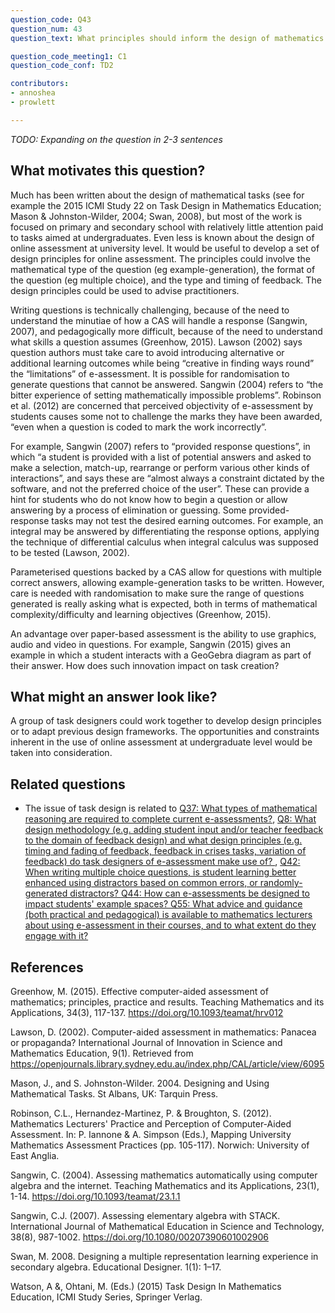 ```yaml
---
question_code: Q43 
question_num: 43 
question_text: What principles should inform the design of mathematics e-assessment tasks? 

question_code_meeting1: C1 
question_code_conf: TD2 

contributors: 
- annoshea
- prowlett

---
```

*TODO: Expanding on the question in 2-3 sentences*

## What motivates this question?

Much has been written about the design of mathematical tasks (see for example the 2015 ICMI Study 22 on Task Design in Mathematics Education; Mason & Johnston-Wilder, 2004; Swan, 2008), but most of the work is focused on primary and secondary school with relatively little attention paid to tasks aimed at undergraduates. Even less is known about the design of online assessment at university level. It would be useful to develop a set of design principles for online assessment. The principles could involve the mathematical type of the question (eg example-generation), the format of the question (eg multiple choice), and the type  and timing of feedback. The design principles could be used to advise practitioners.

Writing questions is technically challenging, because of the need to understand the minutiae of how a CAS will handle a response (Sangwin, 2007), and pedagogically more difficult, because of the need to understand what skills a question assumes (Greenhow, 2015). Lawson (2002) says question authors must take care to avoid introducing alternative or additional learning outcomes while being “creative in finding ways round” the “limitations” of e-assessment. It is possible for randomisation to generate questions that cannot be answered. Sangwin (2004) refers to “the bitter experience of setting mathematically impossible problems”. Robinson et al. (2012) are concerned that perceived objectivity of e-assessment by students causes some not to challenge the marks they have been awarded, “even when a question is coded to mark the work incorrectly”.

For example, Sangwin (2007) refers to “provided response questions”, in which “a student is provided with a list of potential answers and asked to make a selection, match-up, rearrange or perform various other kinds of interactions”, and says these are “almost always a constraint dictated by the software, and not the preferred choice of the user”. These can provide a hint for students who do not know how to begin a question or allow answering by a process of elimination or guessing. Some provided-response tasks may not test the desired earning outcomes. For example, an integral may be answered by differentiating the response options, applying the technique of differential calculus when integral calculus was supposed to be tested (Lawson, 2002). 

Parameterised questions backed by a CAS allow for questions with multiple correct answers, allowing example-generation tasks to be written. However, care is needed with randomisation to make sure the range of questions generated is really asking what is expected, both in terms of mathematical complexity/difficulty and learning objectives (Greenhow, 2015).

An advantage over paper-based assessment is the ability to use graphics, audio and video in questions. For example, Sangwin (2015) gives an example in which a student interacts with a GeoGebra diagram as part of their answer. How does such innovation impact on task creation?

## What might an answer look like?

A group of task designers could work together to develop design principles or to adapt previous design frameworks. The opportunities and constraints inherent in the use of online assessment at undergraduate level would be taken into consideration.

## Related questions

* The issue of task design is related to [Q37: What types of mathematical reasoning are required to complete current e-assessments?](Q37), [Q8: What design methodology (e.g. adding student input and/or teacher feedback to the domain of feedback design) and what design principles (e.g. timing and fading of feedback, feedback in crises tasks, variation of feedback) do task designers of e-assessment make use of?
](Q8), [Q42: When writing multiple choice questions, is student learning better enhanced using distractors based on common errors, or randomly-generated distractors? ](Q42)
[Q44: How can e-assessments be designed to impact students' example spaces? ](Q44) [Q55: What advice and guidance (both practical and pedagogical) is available to mathematics lecturers about using e-assessment in their courses, and to what extent do they engage with it? ](Q55) 


## References

Greenhow, M. (2015). Effective computer-aided assessment of mathematics; principles, practice and results. Teaching Mathematics and its Applications, 34(3), 117-137. https://doi.org/10.1093/teamat/hrv012

Lawson, D. (2002). Computer-aided assessment in mathematics: Panacea or propaganda? International Journal of Innovation in Science and Mathematics Education, 9(1). Retrieved from https://openjournals.library.sydney.edu.au/index.php/CAL/article/view/6095

Mason, J., and S. Johnston-Wilder. 2004. Designing and Using Mathematical Tasks. St Albans, UK: Tarquin Press. 

Robinson, C.L., Hernandez-Martinez, P. & Broughton, S. (2012). Mathematics Lecturers' Practice and Perception of Computer-Aided Assessment. In: P. Iannone & A. Simpson (Eds.), Mapping University Mathematics Assessment Practices (pp. 105-117). Norwich: University of East Anglia.

Sangwin, C. (2004). Assessing mathematics automatically using computer algebra and the internet. Teaching Mathematics and its Applications, 23(1), 1-14. https://doi.org/10.1093/teamat/23.1.1

Sangwin, C.J. (2007). Assessing elementary algebra with STACK. International Journal of Mathematical Education in Science and Technology, 38(8), 987-1002. https://doi.org/10.1080/00207390601002906

Swan, M. 2008. Designing a multiple representation learning experience in secondary algebra. Educational Designer. 1(1): 1–17. 

Watson, A &, Ohtani, M. (Eds.) (2015) Task Design In Mathematics Education, ICMI Study Series, Springer Verlag.
